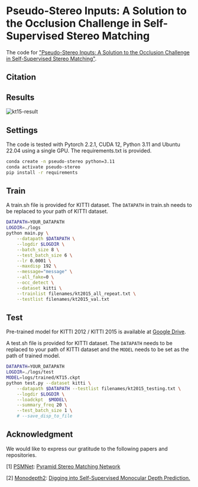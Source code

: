 # Pseudo-Stereo Inputs: A Solution to the Occlusion Challenge in Self-Supervised Stereo Matching

The code for ["Pseudo-Stereo Inputs: A Solution to the Occlusion Challenge in Self-Supervised Stereo Matching"](https://arxiv.org/abs/2410.02534).

## Citation

## Results
![kt15-result](assets/KT4.png)
## Settings

The code is tested with Pytorch 2.2.1, CUDA 12, Python 3.11 and Ubuntu 22.04 using a single GPU. The requirements.txt is provided.

```sh
conda create -n pseudo-stereo python=3.11
conda activate pseudo-stereo
pip install -r requirements
```

## Train

A train.sh file is provided for KITTI dataset. The `DATAPATH` in train.sh needs to be replaced to your path of KITTI dataset.

```sh
DATAPATH=YOUR_DATAPATH
LOGDIR=./logs
python main.py \
    --datapath $DATAPATH \
    --logdir $LOGDIR \
    --batch_size 8 \
    --test_batch_size 6 \
    --lr 0.0001 \
    --maxdisp 192 \
    --message="message" \
    --all_fake=0 \
    --occ_detect \
    --dataset kitti \
    --trainlist filenames/kt2015_all_repeat.txt \
    --testlist filenames/kt2015_val.txt

```

## Test

Pre-trained model for KITTI 2012 / KITTI 2015 is available at [Google Drive](https://drive.google.com/drive/folders/1NBj6ZqL33ZL2-OJJne_AETu6Z6PxvzqU?usp=sharing).

A test.sh file is provided for KITTI dataset. The `DATAPATH` needs to be replaced to your path of KITTI dataset and the `MODEL` needs to be set as the path of trained model.

```sh
DATAPATH=YOUR_DATAPATH
LOGDIR=./logs/test
MODEL=logs/trained/KT15.ckpt
python test.py --dataset kitti \
    --datapath $DATAPATH --testlist filenames/kt2015_testing.txt \
    --logdir $LOGDIR \
    --loadckpt  $MODEL\
    --summary_freq 20 \
    --test_batch_size 1 \
    # --save_disp_to_file
```

## Acknowledgment

We would like to express our gratitude to the following papers and repositories.

[1] [PSMNet](https://github.com/JiaRenChang/PSMNet/tree/master): [Pyramid Stereo Matching Network](https://arxiv.org/abs/1803.08669)

[2] [Monodepth2](https://github.com/nianticlabs/monodepth2): [Digging into Self-Supervised Monocular Depth Prediction.](https://arxiv.org/abs/1806.01260)
